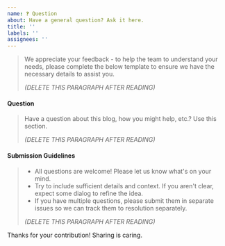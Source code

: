 ```yaml
---
name: ❓ Question
about: Have a general question? Ask it here.
title: ''
labels: ''
assignees: ''
---
```


> We appreciate your feedback - to help the team to understand your needs, please complete the below template to ensure we have the necessary details to assist you.
>
> _(DELETE THIS PARAGRAPH AFTER READING)_
>

#### Question

> Have a question about this blog, how you might help, etc.? Use this section.
>
> _(DELETE THIS PARAGRAPH AFTER READING)_
>


#### Submission Guidelines

> - All questions are welcome! Please let us know what's on your mind.
> - Try to include sufficient details and context. If you aren't clear, expect some dialog to refine the idea.
> - If you have multiple questions, please submit them in separate issues so we can track them to resolution separately.
>
> _(DELETE THIS PARAGRAPH AFTER READING)_
>

Thanks for your contribution! Sharing is caring.
